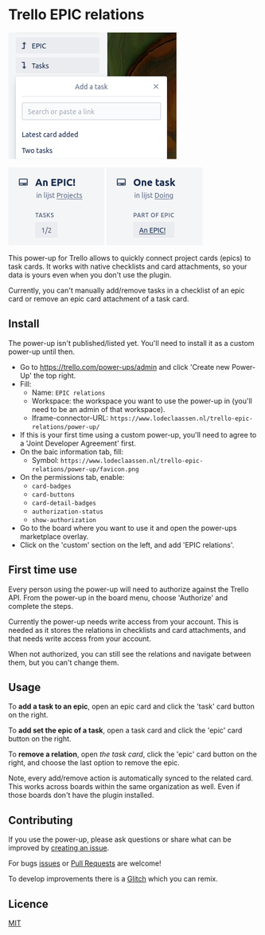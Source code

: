 # Trello EPIC relations

![Search dropdown to add a task on the back of a Trello card](/adding-a-task.png)

![Back of a Trello card with an indication of the number of (completed) tasks below the title](/top-of-epic.png)
![Back of a Trello card with an link to the epic card below the title](/top-of-task.png)

This power-up for Trello allows to quickly connect project cards (epics) to task cards.
It works with native checklists and card attachments, so your data is yours even when you don't use the plugin.

Currently, you can't manually add/remove tasks in a checklist of an epic card or remove an epic card attachment of a task card.


## Install

The power-up isn't published/listed yet. You'll need to install it as a custom power-up until then.

- Go to https://trello.com/power-ups/admin and click 'Create new Power-Up' the top right.
- Fill:
	- Name: `EPIC relations`
	- Workspace: the workspace you want to use the power-up in (you'll need to be an admin of that workspace).
	- Iframe-connector-URL: `https://www.lodeclaassen.nl/trello-epic-relations/power-up/`
- If this is your first time using a custom power-up, you'll need to agree to a 'Joint Developer Agreement' first.
- On the baic information tab, fill:
	- Symbol: `https://www.lodeclaassen.nl/trello-epic-relations/power-up/favicon.png`
- On the permissions tab, enable:
	- `card-badges`
	- `card-buttons`
	- `card-detail-badges`
	- `authorization-status`
	- `show-authorization`
- Go to the board where you want to use it and open the power-ups marketplace overlay.
- Click on the 'custom' section on the left, and add 'EPIC relations'.


## First time use

Every person using the power-up will need to authorize against the Trello API.
From the power-up in the board menu, choose 'Authorize' and complete the steps.

Currently the power-up needs write access from your account.
This is needed as it stores the relations in checklists and card attachments, and that needs write access from your account.

When not authorized, you can still see the relations and navigate between them, but you can't change them.


## Usage

To **add a task to an epic**, open an epic card and click the 'task' card button on the right.

To **add set the epic of a task**, open a task card and click the 'epic' card button on the right.

To **remove a relation**, open _the task card_, click the 'epic' card button on the right, and choose the last option to remove the epic.

Note, every add/remove action is automatically synced to the related card.
This works across boards within the same organization as well. Even if those boards don't have the plugin installed.


## Contributing

If you use the power-up, please ask questions or share what can be improved by [creating an issue](https://github.com/lode/trello-epic-relations/issues).

For bugs [issues](https://github.com/lode/trello-epic-relations/issues) or [Pull Requests](https://github.com/lode/trello-epic-relations/pulls) are welcome!

To develop improvements there is a [Glitch](https://glitch.com/edit/#!/trello-epic-relations) which you can remix.


## Licence

[MIT](/LICENSE)
